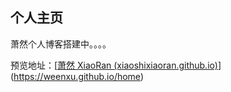 ## 个人主页

萧然个人博客搭建中。。。。

预览地址：[[萧然 XiaoRan (xiaoshixiaoran.github.io)](https://xiaoshixiaoran.github.io/)](https://weenxu.github.io/home)

